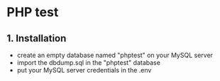 # PHP test

## 1. Installation

- create an empty database named "phptest" on your MySQL server
- import the dbdump.sql in the "phptest" database
- put your MySQL server credentials in the .env
